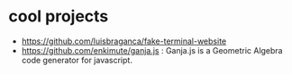 # cool projects
- https://github.com/luisbraganca/fake-terminal-website
- https://github.com/enkimute/ganja.js :  Ganja.js is a Geometric Algebra code generator for javascript.
